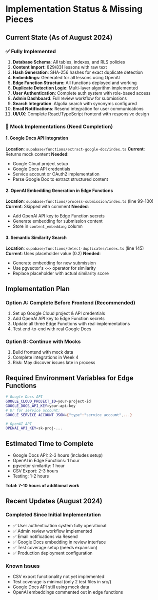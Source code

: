 # Implementation Status & Missing Pieces

## Current State (As of August 2024)

### ✅ Fully Implemented
1. **Database Schema**: All tables, indexes, and RLS policies
2. **Content Import**: 829/831 lessons with raw text
3. **Hash Generation**: SHA-256 hashes for exact duplicate detection
4. **Embeddings**: Generated for all lessons using OpenAI
5. **Edge Function Structure**: All functions deployed and working
6. **Duplicate Detection Logic**: Multi-layer algorithm implemented
7. **User Authentication**: Complete auth system with role-based access
8. **Admin Dashboard**: Full review workflow for submissions
9. **Search Integration**: Algolia search with synonyms configured
10. **Email Notifications**: Resend integration for user communications
11. **UI/UX**: Complete React/TypeScript frontend with responsive design

### 🔨 Mock Implementations (Need Completion)

#### 1. Google Docs API Integration
**Location**: `supabase/functions/extract-google-doc/index.ts`
**Current**: Returns mock content
**Needed**:
- Google Cloud project setup
- Google Docs API credentials
- Service account or OAuth2 implementation
- Parse Google Doc to extract structured content

#### 2. OpenAI Embedding Generation in Edge Functions
**Location**: `supabase/functions/process-submission/index.ts` (line 99-100)
**Current**: Skipped with comment
**Needed**:
- Add OpenAI API key to Edge Function secrets
- Generate embedding for submission content
- Store in `content_embedding` column

#### 3. Semantic Similarity Search
**Location**: `supabase/functions/detect-duplicates/index.ts` (line 145)
**Current**: Uses placeholder value (0.2)
**Needed**:
- Generate embedding for new submission
- Use pgvector's `<=>` operator for similarity
- Replace placeholder with actual similarity score

## Implementation Plan

### Option A: Complete Before Frontend (Recommended)
1. Set up Google Cloud project & API credentials
2. Add OpenAI API key to Edge Function secrets
3. Update all three Edge Functions with real implementations
4. Test end-to-end with real Google Docs

### Option B: Continue with Mocks
1. Build frontend with mock data
2. Complete integrations in Week 4
3. Risk: May discover issues late in process

## Required Environment Variables for Edge Functions
```bash
# Google Docs API
GOOGLE_CLOUD_PROJECT_ID=your-project-id
GOOGLE_DOCS_API_KEY=your-api-key
# Or for service account:
GOOGLE_SERVICE_ACCOUNT_JSON={"type":"service_account",...}

# OpenAI API
OPENAI_API_KEY=sk-proj-...
```

## Estimated Time to Complete
- Google Docs API: 2-3 hours (includes setup)
- OpenAI in Edge Functions: 1 hour
- pgvector similarity: 1 hour
- CSV Export: 2-3 hours
- Testing: 1-2 hours

**Total: 7-10 hours of additional work**

## Recent Updates (August 2024)

### Completed Since Initial Implementation
- ✅ User authentication system fully operational
- ✅ Admin review workflow implemented
- ✅ Email notifications via Resend
- ✅ Google Docs embedding in review interface
- ✅ Test coverage setup (needs expansion)
- ✅ Production deployment configuration

### Known Issues
- CSV export functionality not yet implemented
- Test coverage is minimal (only 2 test files in src/)
- Google Docs API still using mock data
- OpenAI embeddings commented out in edge functions